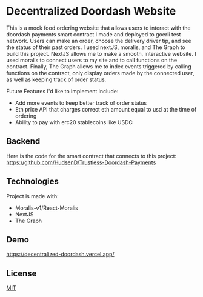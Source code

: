 # Decentralized Doordash Website

This is a mock food ordering website that allows users to interact with the doordash
payments smart contract I made and deployed to goerli test network. Users can make an order,
choose the delivery driver tip, and see the status of their past orders. I used nextJS,
moralis, and The Graph to build this project. NextJS allows me to make a smooth,
interactive website. I used moralis to connect users to my site and to call functions on the
contract. Finally, The Graph allows me to index events triggered by calling functions on the
contract, only display orders made by the connected user, as well as keeping track of order
status.

Future Features I'd like to implement include:

-   Add more events to keep better track of order status
-   Eth price API that charges correct eth amount equal to usd at the time of ordering
-   Ability to pay with erc20 stablecoins like USDC

## Backend

Here is the code for the smart contract that connects to this project:
https://github.com/HudsenD/Trustless-Doordash-Payments

## Technologies

Project is made with:

-   Moralis-v1/React-Moralis
-   NextJS
-   The Graph

## Demo

https://decentralized-doordash.vercel.app/

## License

[MIT](https://choosealicense.com/licenses/mit/)

